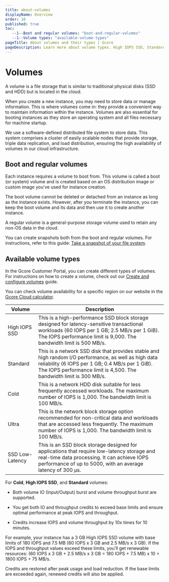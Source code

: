 ```yaml
---
title: about-volumes
displayName: Overview
order: 10
published: true
toc:
   --1--Boot and regular volumes: "boot-and-regular-volumes"
   --1--Volume types: "available-volume-types"
pageTitle: About volumes and their types | Gcore
pageDescription: Learn more about volume types. High IOPS SSD, Standard, Cold, Ultra, and SSD Low-Latency. Choose the cloud storage for various data and workloads.
---
```

# Volumes

A volume is a file storage that is similar to traditional physical disks (SSD and HDD) but is located in the cloud.

When you create a new instance, you may need to store data or manage information. This is where volumes come in: they provide a convenient way to maintain information within the instance. Volumes are also essential for booting instances as they store an operating system and all files necessary for machine startup.

We use a software-defined distributed file system to store data. This system comprises a cluster of easily scalable nodes that provide storage, triple data replication, and load distribution, ensuring the high availability of volumes in our cloud infrastructure. 

## Boot and regular volumes

Each instance requires a volume to boot from. This volume is called a boot (or system) volume and is created based on an OS distribution image or custom image you’ve used for instance creation.

The boot volume cannot be deleted or detached from an instance as long as the instance exists. However, after you terminate the instance, you can keep the boot volume and its data and then use it to create another instance. 

A regular volume is a general-purpose storage volume used to retain any non-OS data in the cloud. 

<alert-element type="info" title="Info">
 
You can create snapshots both from the boot and regular volumes. For instructions, refer to this guide: <a href="https://gcore.com/docs/cloud/virtual-instances/snapshots/take-a-snapshot-of-your-file-system" target="_blank">Take a snapshot of your file system</a>. 
 
</alert-element>

 ## Available volume types 

In the Gcore Customer Portal, you can create different types of volumes. For instructions on how to create a volume, check out our <a href="https://gcore.com/docs/cloud/virtual-instances/volumes/create-and-configure-volumes" target="_blank">Create and configure volumes</a> guide.

You can check volume availability for a specific region on our website in the <a href="https://gcore.com/pricing/cloud" target="_blank">Gcore Cloud calculator</a>.

<table>
<thead>
<tr>
<th>Volume</th>
<th>Description</th>
</tr>
</thead>
<tbody>
<tr>
<td style="text-align: left">High IOPS SSD</td>
<td style="text-align: left">This is a high-performance SSD block storage designed for latency-sensitive transactional workloads (60 IOPS per 1 GB; 2.5 MB/s per 1 GiB). The IOPS performance limit is 9,000. The bandwidth limit is 500 MB/s.</td>
</tr>
<tr>
<td style="text-align: left">Standard</td>
<td style="text-align: left">This is a network SSD disk that provides stable and high random I/O performance, as well as high data reliability (6 IOPS per 1 GB; 0.4 MB/s per 1 GiB). The IOPS performance limit is 4,500. The bandwidth limit is 300 MB/s.</td>
</tr>
<tr>
<td style="text-align: left">Cold</td>
<td style="text-align: left">This is a network HDD disk suitable for less frequently accessed workloads. The maximum number of IOPS is 1,000. The bandwidth limit is 100 MB/s.
</td>
</tr>
<tr>
<td style="text-align: left">Ultra</td>
<td style="text-align: left">This is the network block storage option recommended for non-critical data and workloads that are accessed less frequently. The maximum number of IOPS is 1,000. The bandwidth limit is 100 MB/s.
</td>
</tr>
<tr>
<td style="text-align: left">SSD Low-Latency</td>
<td style="text-align: left">This is an SSD block storage designed for applications that require low-latency storage and real-time data processing. It can achieve IOPS performance of up to 5000, with an average latency of 300 µs.
</td>
</tr>
</tbody>
</table>

For **Cold**, **High IOPS SSD**, and **Standard** volumes:

- Both volume IO (Input/Output) burst and volume throughput burst are supported.

- You get both IO and throughput credits to exceed base limits and ensure optimal performance at peak IOPS and throughput.

- Credits increase IOPS and volume throughput by 10x times for 10 minutes.

For example, your instance has a 3 GB High IOPS SSD volume with base limits of 180 IOPS and 7.5 MB (60 IOPS x 3 GB and 2.5 MB/s x 3 GB). If the IOPS and throughput values ​​exceed these limits, you’ll get renewable resources: (60 IOPS x 3 GB + 2.5 MB/s x 3 GB = 180 IOPS + 7.5 MB) x 10 = 1800 IOPS + 75 MB/s.

Credits are restored after peak usage and load reduction. If the base limits are exceeded again, renewed credits will also be applied.

